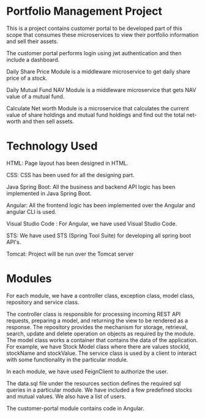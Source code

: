 # Portfolio Management Project

This is a project contains customer portal to be developed part of this scope that consumes these microservices to view their portfolio information and sell their assets.

The customer portal performs login using jwt authentication and then include a dashboard.

Daily Share Price Module is a middleware microservice to get daily share price of a stock.

Daily Mutual Fund NAV Module is a middleware microservice that gets NAV value of a mutual fund.

Calculate Net worth Module is a microservice that calculates the current value of share holdings and mutual fund holdings and find out the total net-worth and then sell
assets.

# Technology Used

HTML: Page layout has been designed in HTML.

CSS: CSS has been used for all the designing part.

Java Spring Boot: All the business and backend API logic has been implemented in Java Spring Boot.

Angular: All the frontend logic has been implemented over the Angular and angular CLI is used.

Visual Studio Code : For Angular, we have used Visual Studio Code.

STS: We have used STS (Spring Tool Suite) for developing all spring boot API's.

Tomcat: Project will be run over the Tomcat server

# Modules
For each module, we have a controller class, exception class, model class, repository and service class. 

The controller class is responsible for processing incoming REST API requests, preparing a model, and returning the view to be rendered as a response. The repository provides the mechanism for storage, retrieval, search, update and delete operation on objects as required by the module. The model class works a container that contains the data of the application. For example, we have Stock Model class where there are values stockId, stockName and stockValue. The service class is used by a client to interact with some functionality in the particular module. 

In each module, we have used FeignClient to authorize the user. 

The data.sql file under the resources section defines the required sql queries in a particular module. We have included a few predefined stocks and mutual values. We also have a list of users. 

The customer-portal module contains code in Angular.




